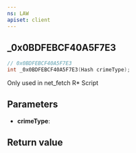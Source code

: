 ```yaml
---
ns: LAW
apiset: client
---
```

## _0x0BDFEBCF40A5F7E3

```c
// 0x0BDFEBCF40A5F7E3
int _0x0BDFEBCF40A5F7E3(Hash crimeType);
```

Only used in net_fetch R* Script

## Parameters
* **crimeType**:

## Return value

